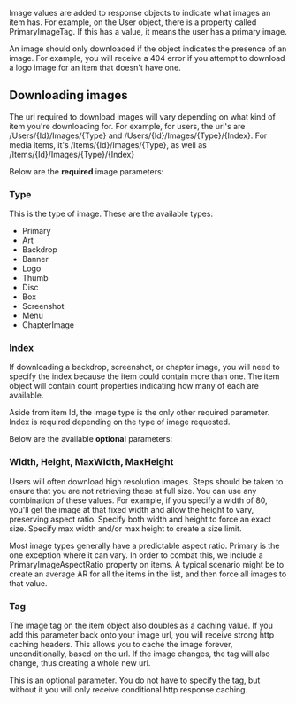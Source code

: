 Image values are added to response objects to indicate what images an item has. For example, on the User object, there is a property called PrimaryImageTag. If this has a value, it means the user has a primary image.

An image should only downloaded if the object indicates the presence of an image. For example, you will receive a 404 error if you attempt to download a logo image for an item that doesn't have one.

## Downloading images

The url required to download images will vary depending on what kind of item you're downloading for. For example, for users, the url's are /Users/{Id}/Images/{Type} and /Users/{Id}/Images/{Type}/{Index}. For media items, it's /Items/{Id}/Images/{Type}, as well as /Items/{Id}/Images/{Type}/{Index}

Below are the **required** image parameters:

### Type
This is the type of image. These are the available types:

* Primary
* Art
* Backdrop
* Banner
* Logo
* Thumb
* Disc
* Box
* Screenshot
* Menu
* ChapterImage

### Index
If downloading a backdrop, screenshot, or chapter image, you will need to specify the index because the item could contain more than one. The item object will contain count properties indicating how many of each are available.

Aside from item Id, the image type is the only other required parameter. Index is required depending on the type of image requested. 

Below are the available **optional** parameters:

### Width, Height, MaxWidth, MaxHeight
Users will often download high resolution images. Steps should be taken to ensure that you are not retrieving these at full size. You can use any combination of these values. For example, if you specify a width of 80, you'll get the image at that fixed width and allow the height to vary, preserving aspect ratio. Specify both width and height to force an exact size. Specify max width and/or max height to create a size limit.

Most image types generally have a predictable aspect ratio. Primary is the one exception where it can vary. In order to combat this, we include a PrimaryImageAspectRatio property on items. A typical scenario might be to create an average AR for all the items in the list, and then force all images to that value.

### Tag
The image tag on the item object also doubles as a caching value. If you add this parameter back onto your image url, you will receive strong http caching headers. This allows you to cache the image forever, unconditionally, based on the url. If the image changes, the tag will also change, thus creating a whole new url.

This is an optional parameter. You do not have to specify the tag, but without it you will only receive conditional http response caching.
